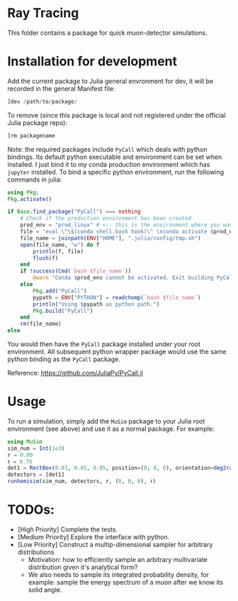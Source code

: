 # Ray Tracing
This folder contains a package for quick muon-detector simulations. 

# Installation for development
Add the current package to Julia general envronment for dev, it will be recorded in the general Manifest file:
```julia
]dev /path/to/package/
```
To remove (since this package is local and not registered under the official Julia package repo):
```julia
]rm packagename
```

Note: the required packages include `PyCall` which deals with python bindings.
Its default python executable and environment can be set when installed. 
I just bind it to my conda production environment which has `jupyter` installed.
To bind a specific python environment, run the following commands in julia:
```julia
using Pkg;
Pkg.activate()

if Base.find_package("PyCall") === nothing
    # Check if the production environment has been created
    prod_env = "prod_linux" # <-- this is the environment where you want PyCall to bind to
    file = "eval \"\$(conda shell.bash hook)\" \nconda activate $prod_env && which python"
    file_name = joinpath(ENV["HOME"], ".julia/config/tmp.sh")
    open(file_name, "w") do f
        println(f, file)
        flush(f)
    end
    if !success(Cmd(`bash $file_name`))
        @warn "Conda $prod_env cannot be activated. Exit building PyCall..."
    else
        Pkg.add("PyCall")
        pypath = ENV["PYTHON"] = readchomp(`bash $file_name`)
        println("Using $pypath as python path.")
        Pkg.build("PyCall")
    end
    rm(file_name)
else
```

You would then have the `PyCall` package installed under your root environment.
All subsequent python wrapper package would use the same python binding as 
the `PyCall` package.

Reference: https://github.com/JuliaPy/PyCall.jl

# Usage

To run a simulation, simply add the `MuSim` package to your Julia root environment (see above) and use it as a normal package.
For example:
```julia
using MuSim
sim_num = Int(1e3)
r = 0.80
ℓ = 0.75
det1 = RectBox(0.01, 0.05, 0.05, position=(0, 0, 0), orientation=deg2rad.((0, 0)), efficiency=0.98, material="POP Doped Polystyrene")
detectors = [det1]
runhemisim(sim_num, detectors, r, (0, 0, 0), ℓ)
```

# TODOs:
- [High Priority] Complete the tests.
- [Medium Priority] Explore the interface with python.
- [Low Priority] Construct a multip-dimensional sampler for arbitrary distributions
    - Motivation: how to efficiently sample an arbitrary multivariate distribution given it's analytical form?
    - We also needs to sample its integrated probability density, for example: sample the energy spectrum of a muon after we know its solid angle.